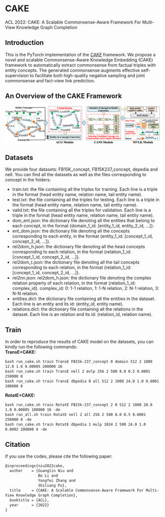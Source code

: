 # CAKE
ACL 2022: CAKE: A Scalable Commonsense-Aware Framework For Multi-View Knowledge Graph Completion

## Introduction
This is the PyTorch implementation of the [CAKE](https://arxiv.org/pdf/2202.13785.pdf) framework. We propose a novel and scalable Commonsense-Aware Knowledge
Embedding (CAKE) framework to automatically extract commonsense from factual triples with entity concepts. The generated commonsense augments effective self-supervision to
facilitate both high-quality negative sampling and joint commonsense and fact-view link prediction.

## An Overview of the CAKE Framework
![image](https://github.com/ngl567/CAKE/blob/master/CAKE%20framework.png)

## Datasets
We provide four datasets: FB15K_concept, FB15K237_concept, depedia and nell. You can find all the datasets as well as the files corresponding to concept in the folders:
* train.txt: the file containing all the triples for training. Each line is a triple in the format (head entity name, relation name, tail entity name).
* test.txt: the file containing all the triples for testing. Each line is a triple in the format (head entity name, relation name, tail entity name).
* valid.txt: the file containing all the triples for validation. Each line is a triple in the format (head entity name, relation name, tail entity name).
* dom_ent.json: the dictionary file denoting all the entities that belong to each concept, in the format {domain_1_id: \[entity_1_id, entity_2_id, ...\]}.
* ent_dom.json: the dictionary file denoting all the concepts corresponding to each entity, in the format {entity_1_id: \[concept_1_id, concept_2_id, ...\]}.
* rel2dom_h.json: the dictionary file denoting all the head concepts corresponding to each relation, in the format {relation_1_id: \[concept_1_id, concept_2_id, ...\]}.
* rel2dom_t.json: the dictionary file denoting all the tail concepts corresponding to each relation, in the format {relation_1_id: \[concept_1_id, concept_2_id, ...\]}.
* rel2nn.json: rel2dom_h.json: the dictionary file denoting the complex relation property of each relation, in the format {relation_1_id: complex_id}. complex_id: 0: 1-1 relation, 1: 1-N relation, 2: N-1 relation, 3: N-N relation.
* entities.dict: the dictionary file containing all the entities in the dataset. Each line is an entity and its id: (entity_id, entity name).
* relations.dict: the dictionary file containing all the relations in the dataset. Each line is an relation and its id: (relation_id, relation name).

## Train
In order to reproduce the results of CAKE model on the datasets, you can kindly run the following commands:  
**TransE+CAKE:**
```
bash run_cake.sh train TransE FB15k-237_concept 0 domain 512 2 1000 12.0 1.0 0.00005 200000 16
bash run_cake.sh train TransE nell 2 mvlp 256 2 500 8.0 0.5 0.0001 250000 8
bash run_cake.sh train TransE dbpedia 0 all 512 2 1000 24.0 1.0 0.0001 200000 8
```

**RotatE+CAKE:**
```
bash run_cake.sh train RotatE FB15k-237_concept 2 0 512 2 1000 20.0 1.0 0.00005 100000 16 -de
bash run_all.sh train RotatE nell 2 all 256 2 500 8.0 0.5 0.0001 250000 8 -de
bash run_cake.sh train RotatE dbpedia 1 mulp 1024 2 500 24.0 1.0 0.0002 200000 4 -de
```

## Citation
If you use the codes, please cite the following paper:
```
@inproceedings{niu2022cake,
  author    = {Guanglin Niu and
               Bo Li and
               Yongfei Zhang and
               Shiliang Pu},
  title     = {CAKE: A Scalable Commonsense-Aware Framework For Multi-View Knowledge Graph Completion},
  booktitle = {ACL},
  year      = {2022}
}
```
